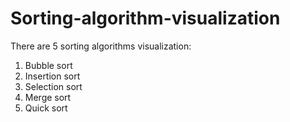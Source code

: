 # Sorting-algorithm-visualization

There are 5 sorting algorithms visualization:
1. Bubble sort
2. Insertion sort
3. Selection sort
4. Merge sort
5. Quick sort

